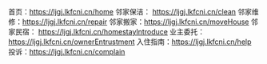 首页：https://ljgj.lkfcni.cn/home
邻家保洁： https://ljgj.lkfcni.cn/clean
邻家维修：https://ljgj.lkfcni.cn/repair
邻家搬家：https://ljgj.lkfcni.cn/moveHouse
邻家民宿： https://ljgj.lkfcni.cn/homestayIntroduce
业主委托：https://ljgj.lkfcni.cn/ownerEntrustment
入住指南：https://ljgj.lkfcni.cn/help
投诉：https://ljgj.lkfcni.cn/complain